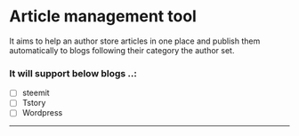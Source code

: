 # Article management tool
It aims to help an author store articles in one place and publish them automatically to blogs following their category the author set.

### It will support below blogs ..:
- [ ] steemit
- [ ] Tstory
- [ ] Wordpress
 
---


